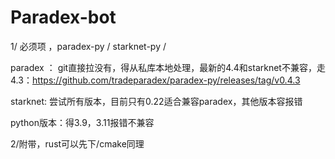 # Paradex-bot
1/ 必须项 ，paradex-py  /  starknet-py /  

paradex ： git直接拉没有，得从私库本地处理，最新的4.4和starknet不兼容，走4.3：https://github.com/tradeparadex/paradex-py/releases/tag/v0.4.3

starknet: 尝试所有版本，目前只有0.22适合兼容paradex，其他版本容报错

python版本：得3.9，3.11报错不兼容

2/附带，rust可以先下/cmake同理
